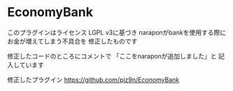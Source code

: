 # EconomyBank
このプラグインはライセンス LGPL v3に基づき
naraponがbankを使用する際にお金が増えてしまう不具合を
修正したものです

修正したコードのところにコメントで 「ここをnaraponが追加しました」と
記入しています

修正したプラグイン
https://github.com/pjz9n/EconomyBank
